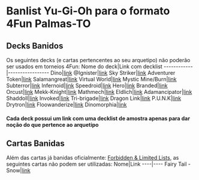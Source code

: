 # Banlist Yu-Gi-Oh para o formato 4Fun Palmas-TO
## Decks Banidos
Os seguintes decks (e cartas pertencentes ao seu arquetipo) não poderão ser usados em torneios 4Fun:
Nome do deck|Link com decklist
------------|-----------------
Dino|[link](https://ygoprodeck.com/deck/arthur-dino-s-fury-298696)
@Ignister|[link]()
Sky Striker|[link]()
Adventurer Token|[link]()
Salamangreat|[link]()
Virtual World|[link]()
Mystic Mine/Burn|[link]()
Subterror|[link]()
Infernoid|[link]()
Speedroid|[link]()
Hero|[link]()
Branded|[link]()
Orcust|[link]()
Mekk-Knight|[link]()
Mathmech|[link]()
Eldlich|[link]()
Adamancipator|[link]()
Shaddoll|[link]()
Invoked|[link]()
Tri-brigade|[link]()
Dragon Link|[link]()
P.U.N.K|[link]()
Drytron|[link]()
Floowanderize|[link]()
Dinomorphia|[link](https://ygoprodeck.com/deck/dinomorphia-deck-303196)

#### Cada deck possui um link com uma decklist de amostra apenas para dar noção do que pertence ao arquetipo

## Cartas Banidas
Além das cartas já banidas oficialmente: [Forbidden & Limited Lists](https://www.yugioh-card.com/en/limited/list_05-2022/), as seguintes cartas não podem ser utilizadas:
Nome|Link
----|----
Fairy Tail - Snow|[link](https://ygoprodeck.com/card/fairy-tail-snow-4737)
